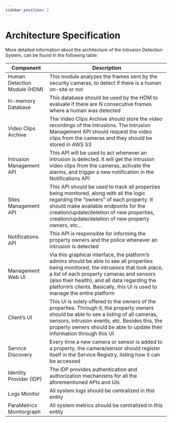 ```yaml
---
sidebar_position: 2
---
```


# Architecture Specification

More detailed information about the architecture of the Intrusion Detection System, can be found in the following table:

| Component      | Description |
| ----------- | ----------- |
| Human Detection Module (HDM)      | This module analyzes the frames sent by the security cameras, to detect if there is a human on-site or not       |
| In-memory Database   | This database should be used by the HDM to evaluate if there are N consecutive frames where a human was detected        |
| Video Clips Archive   | The Video Clips Archive should store the video recordings of the intrusions. The Intrusion Management API should request the video clips from the cameras and they should be stored in AWS S3        |
| Intrusion Management API   | This API will be used to act whenever an intrusion is detected. It will get the intrusion video clips from the cameras, activate the alarms, and trigger a new notification in the Notifications API        |
| Sites Management API   | This API should be used to track all properties being monitored, along with all the logic regarding the “owners” of each property. It should make available endpoints for the creation/update/deletion of new properties, creation/update/deletion of new property owners, etc...        |
| Notifications API   | This API is responsible for informing the property owners and the police whenever an intrusion is detected        |
| Management Web UI   | Via this graphical interface, the platform’s admins should be able to see all properties being monitored, the intrusions that took place, a list of each property cameras and sensors (also their health), and all data regarding the platform’s clients. Basically, this UI is used to manage the entire platform    |
| Client’s UI   | This UI is solely offered to the owners of the properties. Through it, the property owners should be able to see a listing of all cameras, sensors, intrusion events, etc. Besides this, the property owners should be able to update their information through this UI        |
| Service Discovery   | Every time a new camera or sensor is added to a property, the camera/sensor should register itself in the Service Registry, listing how it can be accessed        |
| Identity Provider (IDP)   | The IDP provides authentication and authorization mechanisms for all the aforementioned APIs and UIs        |
| Logs Monitor   | All system logs should be centralized in this entity        |
| ParaMetrics Monitorgraph   | All system metrics should be centralized in this entity        |